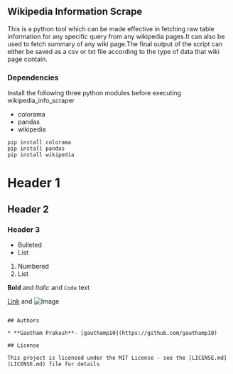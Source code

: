 ## Wikipedia Information Scrape 
This is a python tool which can be made effective in fetching raw table information for any specific query from any wikipedia pages.It can also be used to fetch summary of any wiki page.The final output of the script can either be saved as a csv or txt file according to the type of data that wiki page contain.


### Dependencies

Install the following three python modules before executing wikipedia_info_scraper
- colorama
- pandas
- wikipedia

```
pip install colorama
pip install pandas
pip install wikipedia
```

# Header 1
## Header 2
### Header 3

- Bulleted
- List

1. Numbered
2. List

**Bold** and _Italic_ and `Code` text

[Link](url) and ![Image](src)
```

## Authors

* **Gautham Prakash**- [gauthamp10](https://github.com/gauthamp10)

## License

This project is licensed under the MIT License - see the [LICENSE.md](LICENSE.md) file for details
